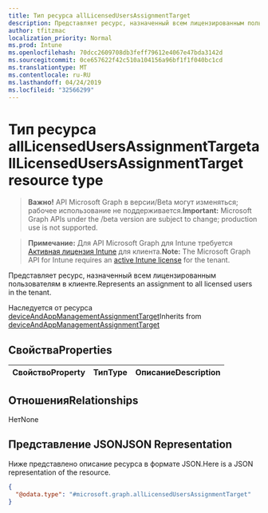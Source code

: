 ```yaml
---
title: Тип ресурса allLicensedUsersAssignmentTarget
description: Представляет ресурс, назначенный всем лицензированным пользователям в клиенте.
author: tfitzmac
localization_priority: Normal
ms.prod: Intune
ms.openlocfilehash: 70dcc2609708db3feff79612e4067e47bda3142d
ms.sourcegitcommit: 0ce657622f42c510a104156a96bf1f1f040bc1cd
ms.translationtype: MT
ms.contentlocale: ru-RU
ms.lasthandoff: 04/24/2019
ms.locfileid: "32566299"
---
```

# <a name="alllicensedusersassignmenttarget-resource-type"></a><span data-ttu-id="129a0-103">Тип ресурса allLicensedUsersAssignmentTarget</span><span class="sxs-lookup"><span data-stu-id="129a0-103">allLicensedUsersAssignmentTarget resource type</span></span>

> <span data-ttu-id="129a0-104">**Важно!** API Microsoft Graph в версии/Beta могут изменяться; рабочее использование не поддерживается.</span><span class="sxs-lookup"><span data-stu-id="129a0-104">**Important:** Microsoft Graph APIs under the /beta version are subject to change; production use is not supported.</span></span>

> <span data-ttu-id="129a0-105">**Примечание:** Для API Microsoft Graph для Intune требуется [Активная лицензия Intune](https://go.microsoft.com/fwlink/?linkid=839381) для клиента.</span><span class="sxs-lookup"><span data-stu-id="129a0-105">**Note:** The Microsoft Graph API for Intune requires an [active Intune license](https://go.microsoft.com/fwlink/?linkid=839381) for the tenant.</span></span>

<span data-ttu-id="129a0-106">Представляет ресурс, назначенный всем лицензированным пользователям в клиенте.</span><span class="sxs-lookup"><span data-stu-id="129a0-106">Represents an assignment to all licensed users in the tenant.</span></span>


<span data-ttu-id="129a0-107">Наследуется от ресурса [deviceAndAppManagementAssignmentTarget](../resources/intune-shared-deviceandappmanagementassignmenttarget.md)</span><span class="sxs-lookup"><span data-stu-id="129a0-107">Inherits from [deviceAndAppManagementAssignmentTarget](../resources/intune-shared-deviceandappmanagementassignmenttarget.md)</span></span>

## <a name="properties"></a><span data-ttu-id="129a0-108">Свойства</span><span class="sxs-lookup"><span data-stu-id="129a0-108">Properties</span></span>
|<span data-ttu-id="129a0-109">Свойство</span><span class="sxs-lookup"><span data-stu-id="129a0-109">Property</span></span>|<span data-ttu-id="129a0-110">Тип</span><span class="sxs-lookup"><span data-stu-id="129a0-110">Type</span></span>|<span data-ttu-id="129a0-111">Описание</span><span class="sxs-lookup"><span data-stu-id="129a0-111">Description</span></span>|
|:---|:---|:---|

## <a name="relationships"></a><span data-ttu-id="129a0-112">Отношения</span><span class="sxs-lookup"><span data-stu-id="129a0-112">Relationships</span></span>
<span data-ttu-id="129a0-113">Нет</span><span class="sxs-lookup"><span data-stu-id="129a0-113">None</span></span>

## <a name="json-representation"></a><span data-ttu-id="129a0-114">Представление JSON</span><span class="sxs-lookup"><span data-stu-id="129a0-114">JSON Representation</span></span>
<span data-ttu-id="129a0-115">Ниже представлено описание ресурса в формате JSON.</span><span class="sxs-lookup"><span data-stu-id="129a0-115">Here is a JSON representation of the resource.</span></span>
<!-- {
  "blockType": "resource",
  "@odata.type": "microsoft.graph.allLicensedUsersAssignmentTarget"
}
-->
``` json
{
  "@odata.type": "#microsoft.graph.allLicensedUsersAssignmentTarget"
}
```





